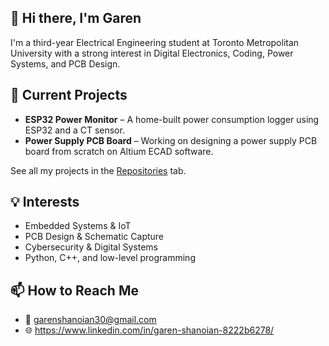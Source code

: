 ## 👋 Hi there, I'm Garen

I'm a third-year Electrical Engineering student at Toronto Metropolitan University with a strong interest in Digital Electronics, Coding, Power Systems, and PCB Design. 



## 🔧 Current Projects
- **ESP32 Power Monitor** – A home-built power consumption logger using ESP32 and a CT sensor.
- **Power Supply PCB Board** – Working on designing a power supply PCB board from scratch on Altium ECAD software.

See all my projects in the [Repositories](https://github.com/Gshano?tab=repositories) tab.

## 💡 Interests
- Embedded Systems & IoT
- PCB Design & Schematic Capture
- Cybersecurity & Digital Systems
- Python, C++, and low-level programming

## 📫 How to Reach Me
- 📧 garenshanoian30@gmail.com
- 🌐 https://www.linkedin.com/in/garen-shanoian-8222b6278/
  

